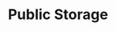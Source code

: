---
title: "Public Storage"
url: /hillsboro/public-storage-southeast-tualatin-valley-highway/
shop: storage rental
---